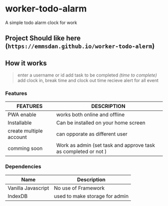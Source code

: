 # worker-todo-alarm

A simple todo alarm clock for work

## Project Should like here (`https://emmsdan.github.io/worker-todo-alerm`)

## How it works

> enter a username or id
> add task to be completed *(time to complete)*
> add clock in, break time and clock out time
> recieve alert for all event

### Features

| FEATURES | DESCRIPTION |
| ---------- | ----------- |
| PWA enable | works both online and offline |
| Installable | Can be installed on your home screen |
| create multiple account | can opporate as different user |
| comming soon | Work as admin (set task and approve task as completed or not ) |

### Dependencies

| Name | Description |
| ----- | ---------|
| Vanilla Javascript | No use of Framework |
| IndexDB | used to make storage for admin |
